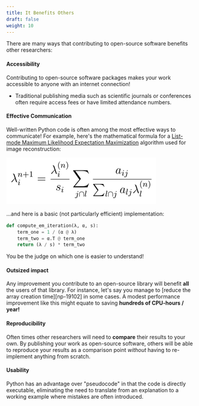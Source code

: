 ```yaml
---
title: It Benefits Others
draft: false
weight: 10
---
```


There are many ways that contributing to open-source software benefits other
researchers:

#### Accessibility

Contributing to open-source software packages makes your work accessible to
anyone with an internet connection!
 - Traditional publishing media such as scientific journals or conferences
   often require access fees or have limited attendance numbers.

#### Effective Communication

Well-written Python code is often among the most effective ways to communicate!
For example, here's the mathematical formula for a
[List-mode Maximum Likelihood Expectation Maximization][mlem_wiki] algorithm used for
image reconstruction:

![List-mode ML-EM equation](/images/mlem_eqn.png)

...and here is a basic (not particularly efficient) implementation:

```python
def compute_em_iteration(λ, α, s):
    term_one = 1 / (α @ λ)
    term_two = α.T @ term_one
    return (λ / s) * term_two
```

You be the judge on which one is easier to understand!

#### Outsized impact

Any improvement you contribute to an open-source library will benefit **all**
the users of that library.
For instance, let's say you manage to [reduce the array creation time][np-19102]
in some cases.
A modest performance improvement like this might equate to saving **hundreds of
CPU-hours / year!**

#### Reproducibility

Often times other researchers will need to **compare** their results to your
own.
By publishing your work as open-source software, others will be able to
reproduce your results as a comparison point *without* having to re-implement
anything from scratch.

#### Usability

Python has an advantage over "pseudocode" in that the code is directly
executable, eliminating the need to translate from an explanation to a working example
where mistakes are often introduced.

[mlem_wiki]: https://en.wikipedia.org/wiki/Expectation%E2%80%93maximization_algorithm
